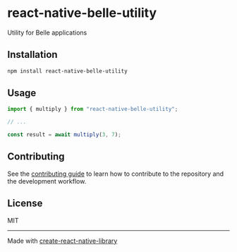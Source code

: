 # react-native-belle-utility
Utility for Belle applications
## Installation

```sh
npm install react-native-belle-utility
```

## Usage

```js
import { multiply } from "react-native-belle-utility";

// ...

const result = await multiply(3, 7);
```

## Contributing

See the [contributing guide](CONTRIBUTING.md) to learn how to contribute to the repository and the development workflow.

## License

MIT

---

Made with [create-react-native-library](https://github.com/callstack/react-native-builder-bob)
